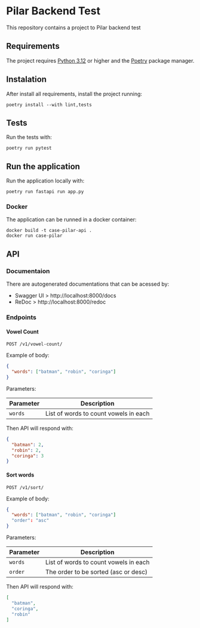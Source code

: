 # Pilar Backend Test

This repository contains a project to Pilar backend test

## Requirements

The project requires [Python 3.12](https://www.python.org/downloads/release/python-3120/) or higher and the [Poetry](https://python-poetry.org/) package manager.

## Instalation

After install all requirements, install the project running:
```console
poetry install --with lint,tests
```
## Tests

Run the tests with:
```console
poetry run pytest
```

## Run the application

Run the application locally with:
```console
poetry run fastapi run app.py
```

### Docker

The application can be runned in a docker container:
```console
docker build -t case-pilar-api .
docker run case-pilar
```

## API

### Documentaion

There are autogenerated documentations that can be acessed by:

- Swagger UI > http://localhost:8000/docs
- ReDoc > http://localhost:8000/redoc

### Endpoints

#### Vowel Count

```
POST /v1/vowel-count/
```

Example of body:

```json
{
  "words": ["batman", "robin", "coringa"]
}
```

Parameters:

| Parameter      | Description                                          |
| -------------- | ---------------------------------------------------- |
| `words`        | List of words to count vowels in each                |

Then API will respond with:
```json
{
  "batman": 2,
  "robin": 2,
  "coringa": 3
}
```

#### Sort words

```
POST /v1/sort/
```

Example of body:

```json
{
  "words": ["batman", "robin", "coringa"]
  "order": "asc"
}
```

Parameters:

| Parameter      | Description                                          |
| -------------- | ---------------------------------------------------- |
| `words`        | List of words to count vowels in each                |
| `order`        | The order to be sorted (asc or desc)                 |

Then API will respond with:
```json
[
  "batman",
  "coringa",
  "robin"
]
```

